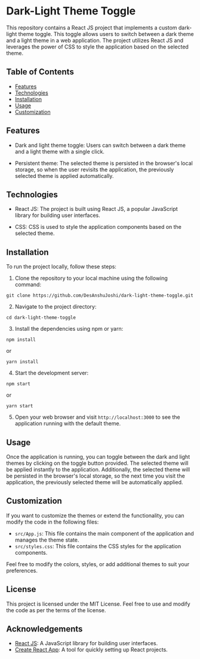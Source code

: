 
# Dark-Light Theme Toggle
This repository contains a React JS project that implements a custom dark-light theme toggle. This toggle allows users to switch between a dark theme and a light theme in a web application. The project utilizes React JS and leverages the power of CSS to style the application based on the selected theme.
## Table of Contents

- [Features](#features)
- [Technologies](#technologies)
- [Installation](#installation)
- [Usage](#usage)
- [Customization](#customization)
## Features

* Dark and light theme toggle: Users can switch between a dark theme and a light theme with a single click.

* Persistent theme: The selected theme is persisted in the browser's local storage, so when the user revisits the application, the previously selected theme is applied automatically.
## Technologies

* React JS: The project is built using React JS, a popular JavaScript library for building user interfaces.

* CSS: CSS is used to style the application components based on the selected theme.

## Installation

To run the project locally, follow these steps:

1. Clone the repository to your local machine using the following command:

```
git clone https://github.com/DesAnshuJoshi/dark-light-theme-toggle.git
```

2. Navigate to the project directory:

```
cd dark-light-theme-toggle
```

3. Install the dependencies using npm or yarn:
```
npm install
```
or
```
yarn install
```

4. Start the development server:
```
npm start
```
or
```
yarn start
```

5. Open your web browser and visit `http://localhost:3000` to see the application running with the default theme.

## Usage

Once the application is running, you can toggle between the dark and light themes by clicking on the toggle button provided. The selected theme will be applied instantly to the application. Additionally, the selected theme will be persisted in the browser's local storage, so the next time you visit the application, the previously selected theme will be automatically applied.
## Customization

If you want to customize the themes or extend the functionality, you can modify the code in the following files:

* `src/App.js`: This file contains the main component of the application and manages the theme state.
* `src/styles.css`: This file contains the CSS styles for the application components.

Feel free to modify the colors, styles, or add additional themes to suit your preferences.
## License

This project is licensed under the MIT License. Feel free to use and modify the code as per the terms of the license.
## Acknowledgements

- [React JS](https://reactjs.org): A JavaScript library for building user interfaces.
- [Create React App](https://create-react-app.dev): A tool for quickly setting up React projects.
